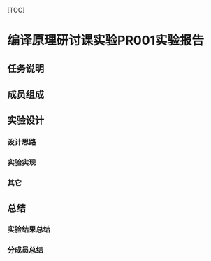[TOC]

# 编译原理研讨课实验PR001实验报告

## 任务说明

## 成员组成

## 实验设计

### 设计思路

### 实验实现

### 其它

## 总结

### 实验结果总结

### 分成员总结



